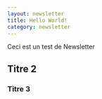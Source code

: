 ```yaml
---
layout: newsletter
title: Hello World!
category: newsletter
---
```


Ceci est un test de Newsletter

## Titre 2
### Titre 3
